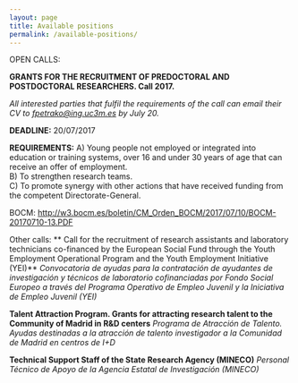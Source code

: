 ```yaml
---
layout: page
title: Available positions
permalink: /available-positions/
---
```


OPEN CALLS:

**GRANTS FOR THE RECRUITMENT OF PREDOCTORAL AND POSTDOCTORAL RESEARCHERS. Call 2017.**

_All interested parties that fulfil the requirements of the call can email their CV to fpetrako@ing.uc3m.es by July 20._

**DEADLINE:** 20/07/2017   

**REQUIREMENTS:**
A) Young people not employed or integrated into education or training systems, over 16 and under 30 years of age that can receive an offer of employment.  
B) To strengthen research teams.  
C) To promote synergy with other actions that have received funding from the competent Directorate-General.

BOCM: http://w3.bocm.es/boletin/CM_Orden_BOCM/2017/07/10/BOCM-20170710-13.PDF

Other calls:
** Call for the recruitment of research assistants and laboratory technicians co-financed by the European Social Fund through the Youth Employment Operational Program and the Youth Employment Initiative (YEI)**
*Convocatoria de ayudas para la contratación de ayudantes de investigación y técnicos de laboratorio cofinanciadas por Fondo Social Europeo a través del Programa Operativo de Empleo Juvenil y la Iniciativa de Empleo Juvenil (YEI)*

**Talent Attraction Program. Grants for attracting research talent to the Community of Madrid in R&D centers**
*Programa de Atracción de Talento. Ayudas destinadas a la atracción de talento investigador a la Comunidad de Madrid en centros de I+D*

**Technical Support Staff of the State Research Agency (MINECO)**
*Personal Técnico de Apoyo de la Agencia Estatal de Investigación (MINECO)*

